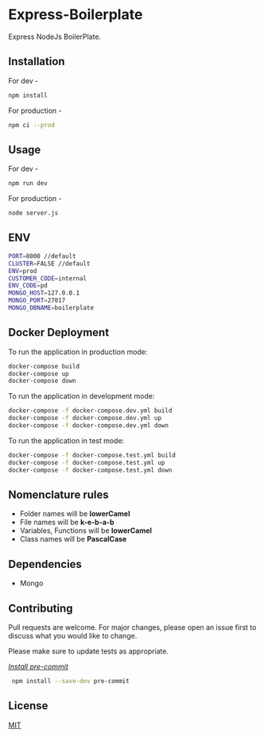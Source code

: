# Express-Boilerplate

Express NodeJs BoilerPlate.

## Installation

For dev -
```bash
npm install
```

For production -
```bash
npm ci --prod
```

## Usage

For dev -
```bash
npm run dev
```
For production -
```bash
node server.js
```

## ENV
```bash
PORT=8000 //default
CLUSTER=FALSE //default
ENV=prod
CUSTOMER_CODE=internal
ENV_CODE=pd
MONGO_HOST=127.0.0.1
MONGO_PORT=27017
MONGO_DBNAME=boilerplate
```

## Docker Deployment
To run the application in production mode:
```bash
docker-compose build
docker-compose up
docker-compose down
```

To run the application in development mode:
```bash
docker-compose -f docker-compose.dev.yml build
docker-compose -f docker-compose.dev.yml up
docker-compose -f docker-compose.dev.yml down
```

To run the application in test mode:
```bash
docker-compose -f docker-compose.test.yml build
docker-compose -f docker-compose.test.yml up
docker-compose -f docker-compose.test.yml down
```

## Nomenclature rules
- Folder names will be **lowerCamel**
- File names will be **k-e-b-a-b**
- Variables, Functions will be **lowerCamel**
- Class names will be **PascalCase**

## Dependencies
- Mongo

## Contributing
Pull requests are welcome. For major changes, please open an issue first to discuss what you would like to change.

Please make sure to update tests as appropriate.


[*Install pre-commit*](https://www.npmjs.com/package/pre-commit)
```bash
 npm install --save-dev pre-commit
```

## License
[MIT](https://choosealicense.com/licenses/mit/)
